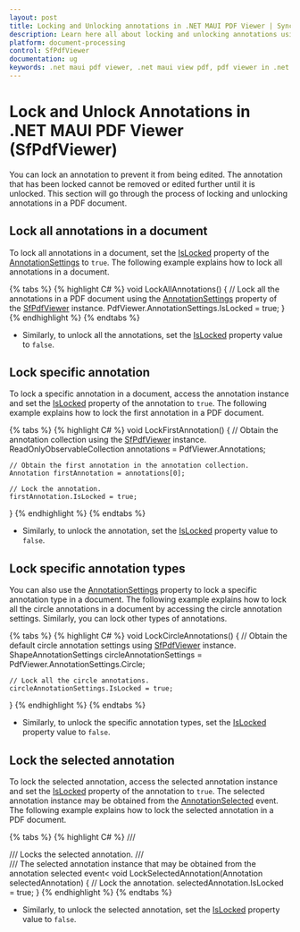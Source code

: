 ```yaml
---
layout: post
title: Locking and Unlocking annotations in .NET MAUI PDF Viewer | Syncfusion
description: Learn here all about locking and unlocking annotations using Syncfusion<sup>®</sup> .NET MAUI PDF Viewer (SfPdfViewer) control.
platform: document-processing
control: SfPdfViewer
documentation: ug
keywords: .net maui pdf viewer, .net maui view pdf, pdf viewer in .net maui, .net maui open pdf, maui pdf viewer, maui pdf view
---
```


# Lock and Unlock Annotations in .NET MAUI PDF Viewer (SfPdfViewer)

You can lock an annotation to prevent it from being edited. The annotation that has been locked cannot be removed or edited further until it is unlocked. This section will go through the process of locking and unlocking annotations in a PDF document.

## Lock all annotations in a document

To lock all annotations in a document, set the [IsLocked](https://help.syncfusion.com/cr/maui/Syncfusion.Maui.PdfViewer.BaseAnnotationSettings.html#Syncfusion_Maui_PdfViewer_BaseAnnotationSettings_IsLocked) property of the [AnnotationSettings](https://help.syncfusion.com/cr/maui/Syncfusion.Maui.PdfViewer.AnnotationSettings.html) to `true`. The following example explains how to lock all annotations in a document.

{% tabs %}
{% highlight C# %}
void LockAllAnnotations()
{
    // Lock all the annotations in a PDF document using the [AnnotationSettings](https://help.syncfusion.com/cr/maui/Syncfusion.Maui.PdfViewer.AnnotationSettings.html) property of the [SfPdfViewer](https://help.syncfusion.com/cr/maui/Syncfusion.Maui.PdfViewer.SfPdfViewer.html) instance.
    PdfViewer.AnnotationSettings.IsLocked = true;
}
{% endhighlight %}
{% endtabs %}

* Similarly, to unlock all the annotations, set the [IsLocked](https://help.syncfusion.com/cr/maui/Syncfusion.Maui.PdfViewer.BaseAnnotationSettings.html#Syncfusion_Maui_PdfViewer_BaseAnnotationSettings_IsLocked) property value to `false`.


## Lock specific annotation

To lock a specific annotation in a document, access the annotation instance and set the [IsLocked](https://help.syncfusion.com/cr/maui/Syncfusion.Maui.PdfViewer.Annotation.html#Syncfusion_Maui_PdfViewer_Annotation_IsLocked) property of the annotation to `true`. The following example explains how to lock the first annotation in a PDF document.

{% tabs %}
{% highlight C# %}
void LockFirstAnnotation()
{
    // Obtain the annotation collection using the [SfPdfViewer](https://help.syncfusion.com/cr/maui/Syncfusion.Maui.PdfViewer.SfPdfViewer.html) instance.
    ReadOnlyObservableCollection<Annotation> annotations = PdfViewer.Annotations;

    // Obtain the first annotation in the annotation collection.
    Annotation firstAnnotation = annotations[0];

    // Lock the annotation.
    firstAnnotation.IsLocked = true;
}
{% endhighlight %}
{% endtabs %}

* Similarly, to unlock the annotation, set the [IsLocked](https://help.syncfusion.com/cr/maui/Syncfusion.Maui.PdfViewer.Annotation.html#Syncfusion_Maui_PdfViewer_Annotation_IsLocked) property value to `false`.


## Lock specific annotation types

You can also use the [AnnotationSettings](https://help.syncfusion.com/cr/maui/Syncfusion.Maui.PdfViewer.SfPdfViewer.html#Syncfusion_Maui_PdfViewer_SfPdfViewer_AnnotationSettings) property to lock a specific annotation type in a document. The following example explains how to lock all the circle annotations in a document by accessing the circle annotation settings. Similarly, you can lock other types of annotations.

{% tabs %}
{% highlight C# %}
void LockCircleAnnotations()
{
    // Obtain the default circle annotation settings using [SfPdfViewer](https://help.syncfusion.com/cr/maui/Syncfusion.Maui.PdfViewer.SfPdfViewer.html) instance.
    ShapeAnnotationSettings circleAnnotationSettings = PdfViewer.AnnotationSettings.Circle;
    
    // Lock all the circle annotations.
    circleAnnotationSettings.IsLocked = true;
}
{% endhighlight %}
{% endtabs %}

* Similarly, to unlock the specific annotation types, set the [IsLocked](https://help.syncfusion.com/cr/maui/Syncfusion.Maui.PdfViewer.Annotation.html#Syncfusion_Maui_PdfViewer_Annotation_IsLocked) property value to `false`.


## Lock the selected annotation

To lock the selected annotation, access the selected annotation instance and set the [IsLocked](https://help.syncfusion.com/cr/maui/Syncfusion.Maui.PdfViewer.Annotation.html#Syncfusion_Maui_PdfViewer_Annotation_IsLocked) property of the annotation to `true`. The selected annotation instance may be obtained from the [AnnotationSelected](https://help.syncfusion.com/cr/maui/Syncfusion.Maui.PdfViewer.SfPdfViewer.html#Syncfusion_Maui_PdfViewer_SfPdfViewer_AnnotationSelected) event. The following example explains how to lock the selected annotation in a PDF document.

{% tabs %}
{% highlight C# %}
/// <summary>
/// Locks the selected annotation.
/// </summary>
/// <param name="selectedAnnotation">The selected annotation instance that may be obtained from the annotation selected event<</param>
void LockSelectedAnnotation(Annotation selectedAnnotation)
{
    // Lock the annotation.
    selectedAnnotation.IsLocked = true;
}
{% endhighlight %}
{% endtabs %}

* Similarly, to unlock the selected annotation, set the [IsLocked](https://help.syncfusion.com/cr/maui/Syncfusion.Maui.PdfViewer.Annotation.html#Syncfusion_Maui_PdfViewer_Annotation_IsLocked) property value to `false`.
